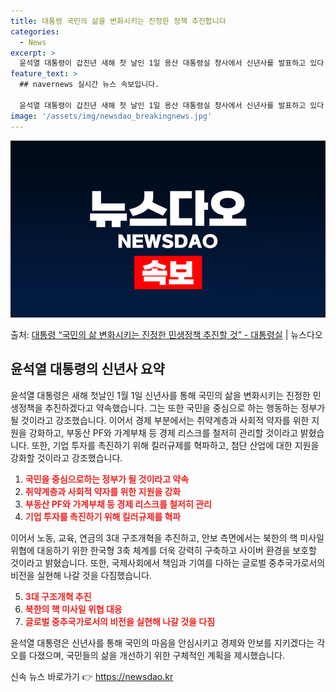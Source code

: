 ```yaml
---
title: 대통령 국민의 삶을 변화시키는 진정한 정책 추진합니다
categories:
  - News
excerpt: >
  윤석열 대통령이 갑진년 새해 첫 날인 1일 용산 대통령실 청사에서 신년사를 발표하고 있다.(대통령실 제공) …
feature_text: >
  ## navernews 실시간 뉴스 속보입니다.

  윤석열 대통령이 갑진년 새해 첫 날인 1일 용산 대통령실 청사에서 신년사를 발표하고 있다.(대통령실 제공) …
image: '/assets/img/newsdao_breakingnews.jpg'
---
```


![뉴스다오 속보](/assets/img/newsdao_breakingnews.jpg)

<p>출처: <a href="https://newsdao.kr/2915" rel="dofollow">대통령 “국민의 삶 변화시키는 진정한 민생정책 추진할 것” - 대통령실</a> | 뉴스다오</p>

<h2 data-ke-size="size26">윤석열 대통령의 신년사 요약</h2>

윤석열 대통령은 새해 첫날인 1월 1일 신년사를 통해 국민의 삶을 변화시키는 진정한 민생정책을 추진하겠다고 약속했습니다. 그는 또한 국민을 중심으로 하는 행동하는 정부가 될 것이라고 강조했습니다. 이어서 경제 부분에서는 취약계층과 사회적 약자를 위한 지원을 강화하고, 부동산 PF와 가계부채 등 경제 리스크를 철저히 관리할 것이라고 밝혔습니다. 또한, 기업 투자를 촉진하기 위해 킬러규제를 혁파하고, 첨단 산업에 대한 지원을 강화할 것이라고 강조했습니다.

1. <b><span style="color: #ee2323;">국민을 중심으로하는 정부가 될 것이라고 약속</span></b>
2. <b><span style="color: #ee2323;">취약계층과 사회적 약자를 위한 지원을 강화</span></b>
3. <b><span style="color: #ee2323;">부동산 PF와 가계부채 등 경제 리스크를 철저히 관리</span></b>
4. <b><span style="color: #ee2323;">기업 투자를 촉진하기 위해 킬러규제를 혁파</span></b>

이어서 노동, 교육, 연금의 3대 구조개혁을 추진하고, 안보 측면에서는 북한의 핵 미사일 위협에 대응하기 위한 한국형 3축 체계를 더욱 강력히 구축하고 사이버 환경을 보호할 것이라고 밝혔습니다. 또한, 국제사회에서 책임과 기여를 다하는 글로벌 중추국가로서의 비전을 실현해 나갈 것을 다짐했습니다.

5. <b><span style="color: #ee2323;">3대 구조개혁 추진</span></b>
6. <b><span style="color: #ee2323;">북한의 핵 미사일 위협 대응</span></b>
7. <b><span style="color: #ee2323;">글로벌 중추국가로서의 비전을 실현해 나갈 것을 다짐</span></b>

윤석열 대통령은 신년사를 통해 국민의 마음을 안심시키고 경제와 안보를 지키겠다는 각오를 다졌으며, 국민들의 삶을 개선하기 위한 구체적인 계획을 제시했습니다. 

신속 뉴스 바로가기 👉 <a href="https://newsdao.kr" rel="dofollow">https://newsdao.kr</a>


